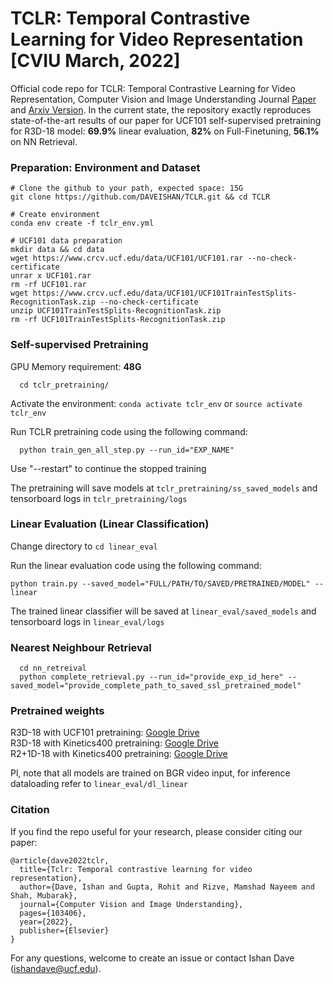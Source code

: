 # TCLR: Temporal Contrastive Learning for Video Representation [CVIU March, 2022]
Official code repo for TCLR: Temporal Contrastive Learning for Video Representation, Computer Vision and Image Understanding Journal [Paper](https://doi.org/10.1016/j.cviu.2022.103406) and [Arxiv Version](https://arxiv.org/abs/2101.07974). In the current state, the repository exactly reproduces state-of-the-art results of our paper for UCF101 self-supervised pretraining for R3D-18 model: **69.9\%** linear evaluation, **82\%** on Full-Finetuning, **56.1\%** on NN Retrieval.

### Preparation: Environment and Dataset
```
# Clone the github to your path, expected space: 15G
git clone https://github.com/DAVEISHAN/TCLR.git && cd TCLR

# Create environment
conda env create -f tclr_env.yml

# UCF101 data preparation
mkdir data && cd data
wget https://www.crcv.ucf.edu/data/UCF101/UCF101.rar --no-check-certificate
unrar x UCF101.rar
rm -rf UCF101.rar
wget https://www.crcv.ucf.edu/data/UCF101/UCF101TrainTestSplits-RecognitionTask.zip --no-check-certificate
unzip UCF101TrainTestSplits-RecognitionTask.zip
rm -rf UCF101TrainTestSplits-RecognitionTask.zip
```

### Self-supervised Pretraining

GPU Memory requirement: **48G**

```
  cd tclr_pretraining/
  ```
  
Activate the environment: `conda activate tclr_env` or `source activate tclr_env`

Run TCLR pretraining code using the following command:
```
  python train_gen_all_step.py --run_id="EXP_NAME"
  ```

Use "--restart" to continue the stopped training

The pretraining will save models at `tclr_pretraining/ss_saved_models` and tensorboard logs in `tclr_pretraining/logs`

### Linear Evaluation (Linear Classification)

Change directory to `cd linear_eval`

Run the linear evaluation code using the following command:

```
python train.py --saved_model="FULL/PATH/TO/SAVED/PRETRAINED/MODEL" --linear
  ```

The trained linear classifier will be saved at `linear_eval/saved_models` and tensorboard logs in `linear_eval/logs`

### Nearest Neighbour Retrieval
```
  cd nn_retreival
  python complete_retrieval.py --run_id="provide_exp_id_here" --saved_model="provide_complete_path_to_saved_ssl_pretrained_model"
  ```

### Pretrained weights
 
R3D-18 with UCF101 pretraining: [Google Drive](https://drive.google.com/file/d/1wGr6KsC4TcRweAGOFwmOYBPeZe0oGV7r/view?usp=sharing)<br/>R3D-18 with Kinetics400 pretraining: [Google Drive](https://drive.google.com/file/d/1m-u8N18dYFqP9B2JF3dEYOowKg3xDrds/view?usp=sharing)<br/>R2+1D-18 with Kinetics400 pretraining: [Google Drive](https://drive.google.com/file/d/1cuM4vFJA8wDDYmkQeAhwBUDQD0aDGmqD/view?usp=sharing)

Pl, note that all models are trained on BGR video input, for inference dataloading refer to `linear_eval/dl_linear`
 
### Citation
If you find the repo useful for your research, please consider citing our paper: 
```
@article{dave2022tclr,
  title={Tclr: Temporal contrastive learning for video representation},
  author={Dave, Ishan and Gupta, Rohit and Rizve, Mamshad Nayeem and Shah, Mubarak},
  journal={Computer Vision and Image Understanding},
  pages={103406},
  year={2022},
  publisher={Elsevier}
}
```
For any questions, welcome to create an issue or contact Ishan Dave ([ishandave@ucf.edu](mailto:ishandave@ucf.edu)).
